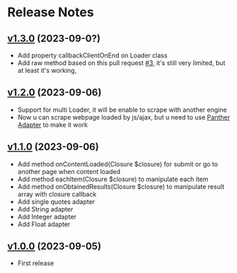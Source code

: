 # Release Notes

## [v1.3.0](https://github.com/cacing69/cquery/compare/v1.2.0...v1.3.0) (2023-09-0?)

- Add property callbackClientOnEnd on Loader class
- Add raw method based on this pull request [#3](https://github.com/cacing69/cquery/pull/3), it's still very limited, but at least it's working,

## [v1.2.0](https://github.com/cacing69/cquery/compare/v1.1.0...v1.2.0) (2023-09-06)

- Support for multi Loader, it will be enable to scrape with another engine
- Now u can scrape webpage loaded by js/ajax, but u need to use [Panther Adapter](https://github.com/cacing69/cquery-panther-loader) to make it work

## [v1.1.0](https://github.com/cacing69/cquery/compare/v1.0.0...v1.1.0) (2023-09-06)

- Add method onContentLoaded(Closure $closure) for submit or go to another page when content loaded
- Add method eachItem(Closure $closure) to manipulate each item
- Add method onObtainedResults(Closure $closure) to manipulate result array with closure callback
- Add single quotes adapter
- Add String adapter
- Add Integer adapter
- Add Float adapter

## [v1.0.0](https://github.com/cacing69/cquery/releases/tag/v1.0.0) (2023-09-05)

- First release
